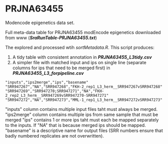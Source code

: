 # PRJNA63455
Modencode epigenetics data set. 

Full meta-data table for PRJNA63455 modEncode epigenetics downloaded from www (**_SraRunTable-PRJNA63455.txt_**)

The explored and processed wtih _sortMetadata.R_. This script produces:
1) A tidy table with consistent annotation in **_PRJNA63455_L3tidy.csv_**
2) A simpler file with matched input and ips on single line (separate columns for ips that need to be merged first) in **_PRJNA63455_L3_forpipeline.csv_**

```
"inputs","ips2merge","ips","basename"
"SRR947267","NA","SRR947268","FKH-2_rep1_L3_herm__SRR947267vSRR947268"
"SRR947269","SRR947270;SRR947271","NA","FKH-2_rep2_L3_herm__SRR947269vSRR947270-SRR947271"
"SRR947272","NA","SRR947273","MML-1_rep1_L3_herm__SRR947272vSRR947273"
```

"inputs" column contains multiple input files taht must always be merged.
"ips2merge" column contains multiple ips from same sample that must be merged
"ips" contains 1 or more ips taht must each be mapped separately to the inputs. If "NA" that is because merged ips should be mapped. 
"basename" is a descriptive name for output files (SRR numbers ensure that badly numbered replicates are not overwritten). 
